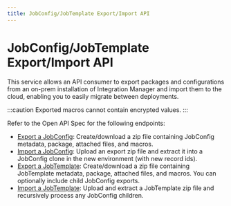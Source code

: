 ```yaml
---
title: JobConfig/JobTemplate Export/Import API
---
```

# JobConfig/JobTemplate Export/Import API

This service allows an API consumer to export packages and configurations from an on-prem installation of Integration Manager and import them to the cloud, enabling you to easily migrate between deployments.

:::caution
Exported macros cannot contain encrypted values.
:::

Refer to the Open API Spec for the following endpoints:

* [Export a JobConfig](https://console.im.actiandatacloud.com/apidocs/?urls.primaryName=Job%20Configuration#/Job%20Config/exportJobConfig): Create/download a zip file containing JobConfig metadata, package, attached files, and macros.
* [Import a JobConfig](https://console.im.actiandatacloud.com/apidocs/?urls.primaryName=Job%20Configuration#/Job%20Config/importJobConfig): Upload an export zip file and extract it into a JobConfig clone in the new environment (with new record ids).
* [Export a JobTemplate](https://console.im.actiandatacloud.com/apidocs/?urls.primaryName=Job%20Configuration#/Job%20Template/exportJobTemplate): Create/download a zip file containing JobTemplate metadata, package, attached files, and macros. You can optionally include child JobConfig exports.
* [Import a JobTemplate](https://console.im.actiandatacloud.com/apidocs/?urls.primaryName=Job%20Configuration#/Job%20Template/importJobTemplate): Upload and extract a JobTemplate zip file and recursively process any JobConfig children.
